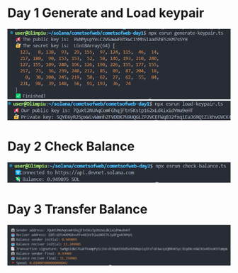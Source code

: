 # Day 1 Generate and Load keypair
![alt text](/screenshots/image.png)
![alt text](/screenshots/image-1.png)

# Day 2 Check Balance
![alt text](/screenshots/image-2.png)

# Day 3 Transfer Balance
![alt text](/screenshots/image-3.png)